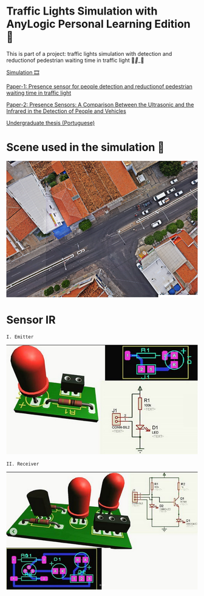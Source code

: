 # Traffic Lights Simulation with AnyLogic Personal Learning Edition  🚥

This is part of a project: traffic lights simulation with detection and reductionof pedestrian waiting time in traffic light 🚦___🚶____🚗

[Simulation 🎞](https://www.youtube.com/watch?v=acUIbqaz8h4)

[Paper-1: Presence sensor for people detection and reductionof pedestrian waiting time in traffic light ](http://lcv.fee.unicamp.br/images/BTSym18/Papers/030.pdf)

[Paper-2: Presence Sensors: A Comparison Between the Ultrasonic and the Infrared in the Detection of People and Vehicles ](https://doi.org/10.1007/978-3-030-57548-9_54)

[Undergraduate thesis (Portuguese) ](https://engcomputacaopaudosferros.ufersa.edu.br/wp-content/uploads/sites/87/2018/06/tcc.pdf)


# Scene used in the simulation 🛑
![Figure](https://github.com/roscibely/Traffic-lights-simulation-AnyLogic/blob/master/FOTO_AEREA.png)

# Sensor IR

    I. Emitter
    
 ![Figure](https://github.com/roscibely/Traffic-lights-simulation-AnyLogic/blob/master/infra1.png)   
    
    II. Receiver 
    
 ![Figure](https://github.com/roscibely/Traffic-lights-simulation-AnyLogic/blob/master/receptor.png)   
